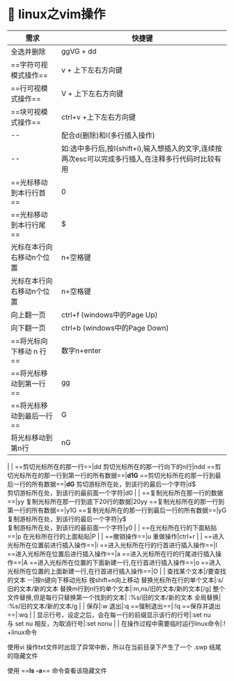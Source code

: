 
# :green_book: linux之vim操作

需求 | 快捷键
---|---
全选并删除| ggVG + dd
==字符可视模式操作==| v   + 上下左右方向键
==行可视模式操作==| V     + 上下左右方向键
==块可视模式操作==| ctrl+v  +上下左右方向键
--|配合d(删除)和I(多行插入操作)
--|如:选中多行后,按I(shift+i),输入想插入的文字,连续按两次esc可以完成多行插入,在注释多行代码时比较有用
==光标移动到本行行首==|0
==光标移动到本行行尾==|$
光标在本行向右移动n个位置| n+空格键
光标在本行向右移动n个位置| n+空格键
向上翻一页|ctrl+f (windows中的Page Up)
向下翻一页|ctrl+b (windows中的Page Down)
==将光标向下移动 n 行==|数字n+enter
==将光标移动到第一行==|gg
==将光标移动到最后一行==|G
将光标移动到第n行|nG
|
|
==剪切光标所在的那一行==|dd
剪切光标所在的那一行向下的n行|ndd
==剪切光标所在的那一行到第一行的所有数据==|**d1G**
==剪切光标所在的那一行到最后一行的所有数据==|**dG**
剪切游标所在处，到该行的最后一个字符|d$	
剪切游标所在处，到该行的最前面一个字符|d0
|
|
==复制光标所在那一行的数据==|yy
复制光标所在那一行到底下20行的数据|20yy
==复制光标所在的那一行到第一行的所有数据==|y1G
==复制光标所在的那一行到最后一行的所有数据==|yG
复制游标所在处，到该行的最后一个字符|y$	
复制游标所在处，到该行的最前面一个字符|y0
|
|
==在光标所在行的下面粘贴==|p
在光标所在行的上面粘贴|P
|
|
==撤销操作==|u
重做操作|ctrl+r
|
|
==进入光标所在位置前进行插入操作==|i
==进入光标所在行的行首进行插入操作==|I
==进入光标所在位置后进行插入操作==|a
==进入光标所在行的行尾进行插入操作==|A
==进入光标所在位置的下面新建一行,在行首进行插入操作==|o
==进入光标所在位置的上面新建一行,在行首进行插入操作==|O
|
|
查找某个文本|/要查找的文本 
--|按n键向下移动光标 按shift+n向上移动
替换光标所在行的单个文本|:s/旧的文本/新的文本
替换m行到n行的单个文本|:m,ns/旧的文本/新的文本[/g]
整个文件替换,但是每行只替换第一个找到的文本| :%s/旧的文本/新的文本
全局替换| :%s/旧的文本/新的文本/g
|
|
保存|:w
退出|:q
==强制退出==|:!q
==保存并退出==|:wq
|
|
显示行号，设定之后，会在每一行的前缀显示该行的行号|:set nu	
与 set nu 相反，为取消行号|:set nonu
|
|
在操作过程中需要临时运行linux命令|:! +linux命令


使用vi 操作txt文件时出现了异常中断，所以在当前目录下产生了一个 .swp 结尾的隐藏文件

使用 ==**ls -a**== 命令查看该隐藏文件





